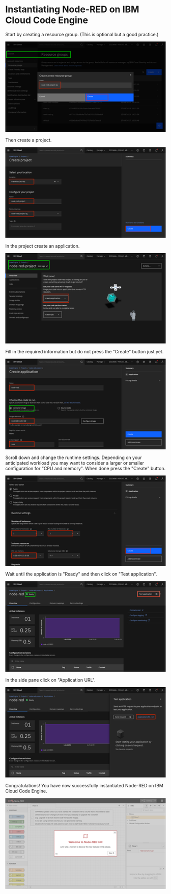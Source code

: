 # Instantiating Node-RED on IBM Cloud Code Engine

Start by creating a resource group. (This is optional but a good practice.)

![i001.png](/images/i001.png)

Then create a project.

![i002.png](/images/i002.png)

In the project create an application.

![i003.png](/images/i003.png)

Fill in the required information but do not press the "Create" button just yet.

![i004.png](/images/i004.png)

Scroll down and change the runtime settings. Depending on your anticipated workload you may want to consider a larger or smaller configuration for "CPU and memory". When done press the "Create" button.

![i005.png](/images/i005.png)

Wait until the application is "Ready" and then click on "Test application".

![i006.png](/images/i006.png)

In the side pane click on "Application URL".

![i007.png](/images/i007.png)

Congratulations! You have now successfully instantiated Node-RED on IBM Cloud Code Engine.

![i008.png](/images/i008.png)
